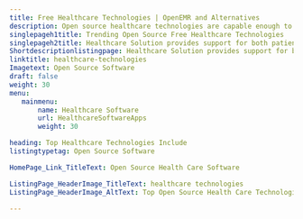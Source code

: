 ```yaml
---
title: Free Healthcare Technologies | OpenEMR and Alternatives
description: Open source healthcare technologies are capable enough to manage the entire medical records and reports. Choose the right software to automate the processes. 
singlepageh1title: Trending Open Source Free Healthcare Technologies
singlepageh2title: Healthcare Solution provides support for both patient and hospital management. Boost up health care services by employing a free hospital management software. 
Shortdescriptionlistingpage: Healthcare Solution provides support for both patient and hospital management. Boost up health care services by employing a free hospital management software. 
linktitle: healthcare-technologies
Imagetext: Open Source Software
draft: false
weight: 30
menu:
   mainmenu: 
       name: Healthcare Software
       url: HealthcareSoftwareApps
       weight: 30

heading: Top Healthcare Technologies Include
listingtypetag: Open Source Software

HomePage_Link_TitleText: Open Source Health Care Software

ListingPage_HeaderImage_TitleText: healthcare technologies
ListingPage_HeaderImage_AltText: Top Open Source Health Care Technologies

---
```


